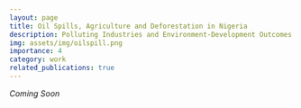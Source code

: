 ```yaml
---
layout: page
title: Oil Spills, Agriculture and Deforestation in Nigeria
description: Polluting Industries and Environment-Development Outcomes
img: assets/img/oilspill.png
importance: 4
category: work
related_publications: true
---
```


_Coming Soon_